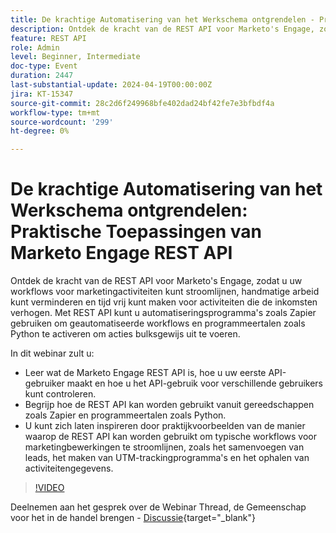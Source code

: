 ```yaml
---
title: De krachtige Automatisering van het Werkschema ontgrendelen - Praktische Toepassingen van Marketo Engage REST API
description: Ontdek de kracht van de REST API voor Marketo's Engage, zodat u uw workflows voor marketingactiviteiten kunt stroomlijnen, handmatige arbeid kunt verminderen en tijd vrij kunt maken voor activiteiten die de inkomsten verhogen. Met behulp van REST API kunt u automatiseringsprogramma's zoals Zapier gebruiken om geautomatiseerde workflows en programmeertalen zoals Python te activeren en acties bulksgewijs uit te voeren.In dit webinar zult u:- Leer wat de REST API van het Marketo Engage is, hoe u uw eerste API-gebruiker kunt maken en hoe u het gebruik van API voor verschillende gebruikers kunt controleren.- Begrijp hoe de REST API kan worden gebruikt vanuit gereedschappen zoals Zapier en programmeertalen zoals Python.- U kunt zich laten inspireren door praktijkvoorbeelden van de manier waarop de REST API kan worden gebruikt om typische workflows voor marketingbewerkingen te stroomlijnen, zoals het samenvoegen van leads, het maken van UTM-trackingprogramma's en het ophalen van activiteitengegevens.
feature: REST API
role: Admin
level: Beginner, Intermediate
doc-type: Event
duration: 2447
last-substantial-update: 2024-04-19T00:00:00Z
jira: KT-15347
source-git-commit: 28c2d6f249968bfe402dad24bf42fe7e3bfbdf4a
workflow-type: tm+mt
source-wordcount: '299'
ht-degree: 0%

---
```



# De krachtige Automatisering van het Werkschema ontgrendelen: Praktische Toepassingen van Marketo Engage REST API

Ontdek de kracht van de REST API voor Marketo&#39;s Engage, zodat u uw workflows voor marketingactiviteiten kunt stroomlijnen, handmatige arbeid kunt verminderen en tijd vrij kunt maken voor activiteiten die de inkomsten verhogen. Met REST API kunt u automatiseringsprogramma&#39;s zoals Zapier gebruiken om geautomatiseerde workflows en programmeertalen zoals Python te activeren om acties bulksgewijs uit te voeren.

In dit webinar zult u:

- Leer wat de Marketo Engage REST API is, hoe u uw eerste API-gebruiker maakt en hoe u het API-gebruik voor verschillende gebruikers kunt controleren.
- Begrijp hoe de REST API kan worden gebruikt vanuit gereedschappen zoals Zapier en programmeertalen zoals Python.
- U kunt zich laten inspireren door praktijkvoorbeelden van de manier waarop de REST API kan worden gebruikt om typische workflows voor marketingbewerkingen te stroomlijnen, zoals het samenvoegen van leads, het maken van UTM-trackingprogramma&#39;s en het ophalen van activiteitengegevens.

>[!VIDEO](https://video.tv.adobe.com/v/3428435/?learn=on)


Deelnemen aan het gesprek over de Webinar Thread, de Gemeenschap voor het in de handel brengen - [Discussie](https://nation.marketo.com/t5/product-discussions/webinar-april-17th-8am-pst-unlocking-powerful-workflow/td-p/346330){target="_blank"}
